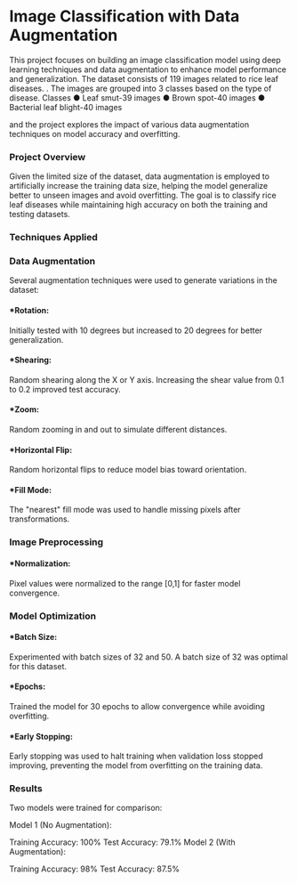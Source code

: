 # Image Classification with Data Augmentation
This project focuses on building an image classification model using deep learning techniques and data augmentation to enhance model performance and generalization. The dataset consists of 119 images related to rice leaf diseases. . The images are grouped into 3 classes based on the type of disease. 
Classes
●	Leaf smut-39 images
●	Brown spot-40 images
●	Bacterial leaf blight-40 images

 and the project explores the impact of various data augmentation techniques on model accuracy and overfitting.

### Project Overview
Given the limited size of the dataset, data augmentation is employed to artificially increase the training data size, helping the model generalize better to unseen images and avoid overfitting. The goal is to classify rice leaf diseases while maintaining high accuracy on both the training and testing datasets.

### Techniques Applied
### Data Augmentation
Several augmentation techniques were used to generate variations in the dataset:

#### *Rotation:
Initially tested with 10 degrees but increased to 20 degrees for better generalization.

#### *Shearing:
Random shearing along the X or Y axis. Increasing the shear value from 0.1 to 0.2 improved test accuracy.

#### *Zoom:
Random zooming in and out to simulate different distances.

#### *Horizontal Flip:
Random horizontal flips to reduce model bias toward orientation.

#### *Fill Mode:
The "nearest" fill mode was used to handle missing pixels after transformations.

### Image Preprocessing
#### *Normalization:
Pixel values were normalized to the range [0,1] for faster model convergence.

### Model Optimization
#### *Batch Size:
Experimented with batch sizes of 32 and 50. A batch size of 32 was optimal for this dataset.

#### *Epochs:
Trained the model for 30 epochs to allow convergence while avoiding overfitting.

#### *Early Stopping:
Early stopping was used to halt training when validation loss stopped improving, preventing the model from overfitting on the training data.

### Results
Two models were trained for comparison:

Model 1 (No Augmentation):

Training Accuracy: 100%
Test Accuracy: 79.1%
Model 2 (With Augmentation):

Training Accuracy: 98%
Test Accuracy: 87.5%
